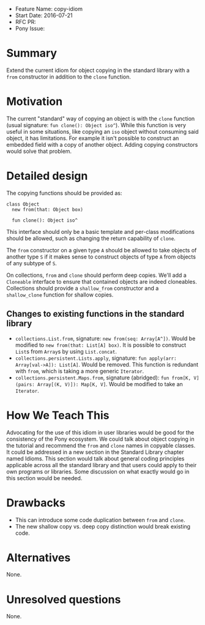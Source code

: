 - Feature Name: copy-idiom
- Start Date: 2016-07-21
- RFC PR:
- Pony Issue:

# Summary

Extend the current idiom for object copying in the standard library with a `from` constructor in addition to the `clone` function.

# Motivation

The current "standard" way of copying an object is with the `clone` function (usual signature: `fun clone(): Object iso^`). While this function is very useful in some situations, like copying an `iso` object without consuming said object, it has limitations. For example it isn't possible to construct an embedded field with a copy of another object. Adding copying constructors would solve that problem.

# Detailed design

The copying functions should be provided as:

```
class Object
  new from(that: Object box)

  fun clone(): Object iso^
```

This interface should only be a basic template and per-class modifications should be allowed, such as changing the return capability of `clone`.

The `from` constructor on a given type `A` should be allowed to take objects of another type `S` if it makes sense to construct objects of type `A` from objects of any subtype of `S`.

On collections, `from` and `clone` should perform deep copies. We'll add a `Cloneable` interface to ensure that contained objects are indeed cloneables. Collections should provide a `shallow_from` constructor and a `shallow_clone` function for shallow copies.

## Changes to existing functions in the standard library

- `collections.List.from`, signature: `new from(seq: Array[A^])`. Would be modified to `new from(that: List[A] box)`. It is possible to construct `List`s from `Array`s by using `List.concat`.
- `collections.persistent.Lists.apply`, signature: `fun apply(arr: Array[val->A]): List[A]`. Would be removed. This function is redundant with `from`, which is taking a more generic `Iterator`.
- `collections.persistent.Maps.from`, signature (abridged): `fun from[K, V](pairs: Array[(K, V)]): Map[K, V]`. Would be modified to take an `Iterator`.

# How We Teach This

Advocating for the use of this idiom in user libraries would be good for the consistency of the Pony ecosystem. We could talk about object copying in the tutorial and recommend the `from` and `clone` names in copyable classes. It could be addressed in a new section in the Standard Library chapter named Idioms. This section would talk about general coding principles applicable across all the standard library and that users could apply to their own programs or libraries. Some discussion on what exactly would go in this section would be needed.

# Drawbacks

- This can introduce some code duplication between `from` and `clone`.
- The new shallow copy vs. deep copy distinction would break existing code.

# Alternatives

None.

# Unresolved questions

None.
